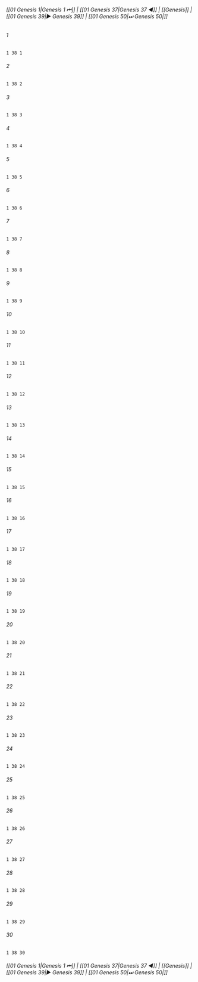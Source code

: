 
###### [[01 Genesis 1|Genesis 1 ⏮]] | [[01 Genesis 37|Genesis 37 ◀]] | [[Genesis]] | [[01 Genesis 39|▶ Genesis 39]] | [[01 Genesis 50|⏭ Genesis 50|]]

###### 1
``` verse
1 38 1 
```
###### 2
``` verse
1 38 2 
```
###### 3
``` verse
1 38 3 
```
###### 4
``` verse
1 38 4 
```
###### 5
``` verse
1 38 5 
```
###### 6
``` verse
1 38 6 
```
###### 7
``` verse
1 38 7 
```
###### 8
``` verse
1 38 8 
```
###### 9
``` verse
1 38 9 
```
###### 10
``` verse
1 38 10 
```
###### 11
``` verse
1 38 11 
```
###### 12
``` verse
1 38 12 
```
###### 13
``` verse
1 38 13 
```
###### 14
``` verse
1 38 14 
```
###### 15
``` verse
1 38 15 
```
###### 16
``` verse
1 38 16 
```
###### 17
``` verse
1 38 17 
```
###### 18
``` verse
1 38 18 
```
###### 19
``` verse
1 38 19 
```
###### 20
``` verse
1 38 20 
```
###### 21
``` verse
1 38 21 
```
###### 22
``` verse
1 38 22 
```
###### 23
``` verse
1 38 23 
```
###### 24
``` verse
1 38 24 
```
###### 25
``` verse
1 38 25 
```
###### 26
``` verse
1 38 26 
```
###### 27
``` verse
1 38 27 
```
###### 28
``` verse
1 38 28 
```
###### 29
``` verse
1 38 29 
```
###### 30
``` verse
1 38 30 
```

###### [[01 Genesis 1|Genesis 1 ⏮]] | [[01 Genesis 37|Genesis 37 ◀]] | [[Genesis]] | [[01 Genesis 39|▶ Genesis 39]] | [[01 Genesis 50|⏭ Genesis 50|]]

